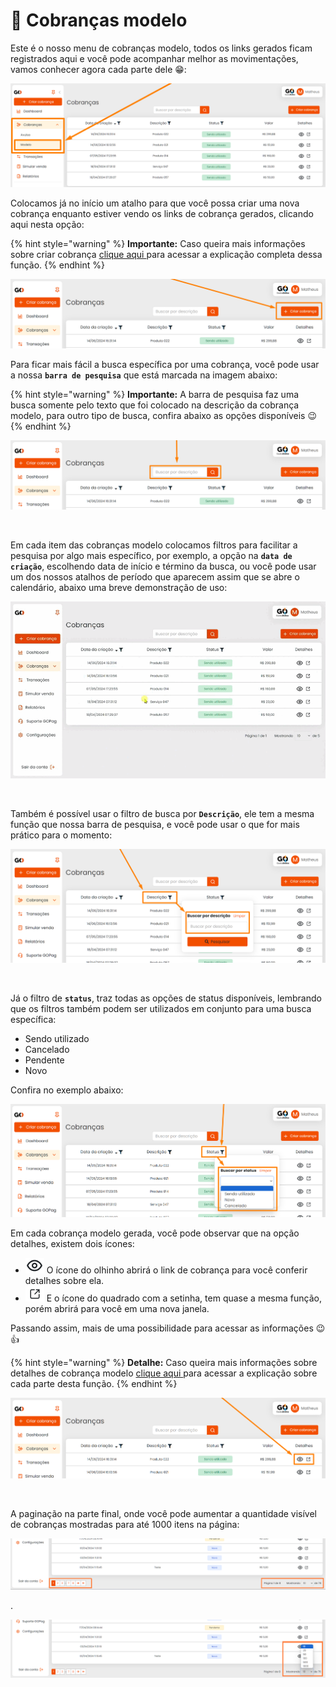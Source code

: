 # 📍 Cobranças modelo


Este é o nosso menu de cobranças modelo, todos os links gerados ficam registrados aqui e você pode acompanhar melhor as movimentações, vamos conhecer agora cada parte dele 😁:

![](/assets/prints/cobrancas_menu_modelo.png)

Colocamos já no início um atalho para que você possa criar uma nova cobrança enquanto estiver vendo os links de cobrança gerados, clicando aqui nesta opção:

{% hint style="warning" %}
**Importante:** Caso queira mais informações sobre criar cobrança [clique aqui ](https://docs.gopag.com.br/criar_cobranca) para acessar a explicação completa dessa função.
{% endhint %}

![](/assets/prints/cobrancas_menu_modelo_criar_cobranca.png)

Para ficar mais fácil a busca específica por uma cobrança, você pode usar a nossa **`barra de pesquisa`** que está marcada na imagem abaixo:

{% hint style="warning" %}
**Importante:**  A barra de pesquisa faz uma busca somente pelo texto que foi colocado na descrição da cobrança modelo, para outro tipo de busca, confira abaixo as opções disponíveis 😉
{% endhint %}

![](/assets/prints/cobrancas_menu_modelo_barra_pesquisa.png)

<br>

Em cada item das cobranças modelo colocamos filtros para facilitar a pesquisa por algo mais específico, por exemplo, a opção na **`data de criação`**, escolhendo data de início e término da busca, ou você pode usar um dos nossos atalhos de período que aparecem assim que se abre o calendário, abaixo uma breve demonstração de uso:

![](/assets/prints/cobrancas_menu_modelo_filtro_data_criacao.gif)

<br>

Também é possível usar o filtro de busca por **`Descrição`**, ele tem a mesma função que nossa barra de pesquisa, e você pode usar o que for mais prático para o momento:

![](/assets/prints/cobrancas_menu_modelo_filtro_descricao.png)

<br>

Já o filtro de **`status`**, traz todas as opções de status disponíveis, lembrando que os filtros também podem ser utilizados em conjunto para uma busca específica:

 - Sendo utilizado
 - Cancelado
 - Pendente
 - Novo

 Confira no exemplo abaixo:

![](/assets/prints/cobrancas_menu_modelo_filtro_status.png)

Em cada cobrança modelo gerada, você pode observar que na opção detalhes, existem dois ícones:

- <img src="/assets/prints/icon_olho_detalhes_transacao.png" alt="" data-size="line"> O ícone do olhinho abrirá o link de cobrança para você conferir detalhes sobre ela.
- <img src="/assets/prints/icon_quadrado_detalhes_transacao.png" alt="" data-size="line"> E o ícone do quadrado com a setinha, tem quase a mesma função, porém abrirá para você em uma nova janela.

Passando assim, mais de uma possibilidade para acessar as informações 😉👍

{% hint style="warning" %}
**Detalhe:** Caso queira mais informações sobre detalhes de cobrança modelo [clique aqui ](https://docs.gopag.com.br/criar_cobranca/link_cobranca/link_cobranca_modelo) para acessar a explicação sobre cada parte desta função.
{% endhint %}

![](/assets/prints/cobrancas_menu_modelo_detalhes_cobranca.png)

<br>

A paginação na parte final, onde você pode aumentar a quantidade visível de cobranças mostradas para até 1000 itens na página:

![](/assets/prints/cobrancas_menu_avulsa_paginacao.png)
<p>.</p>

![](/assets/prints/cobrancas_menu_avulsa_paginacao_2.png)